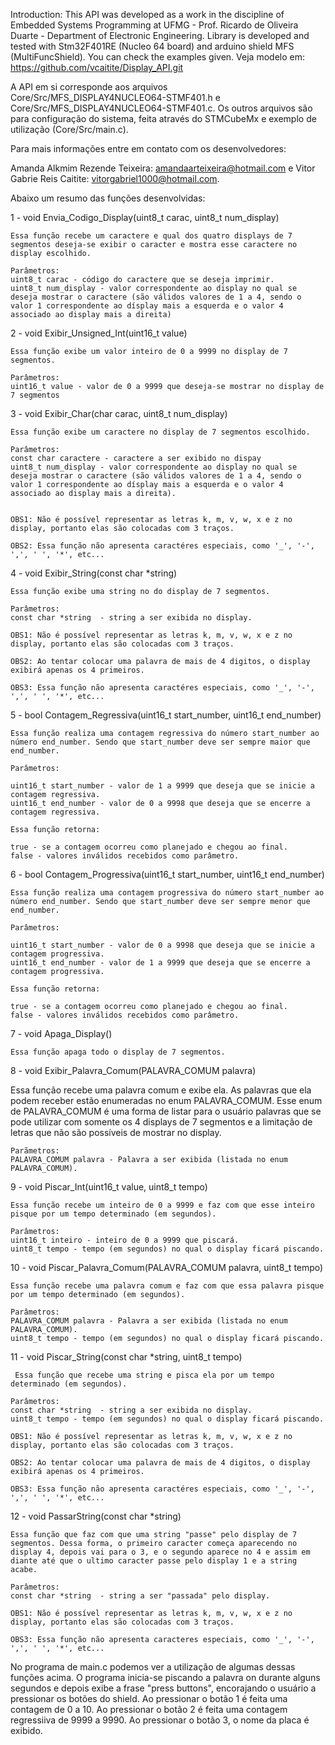 Introduction:
This API was developed as a work in the discipline of Embedded Systems Programming at UFMG - Prof. Ricardo de Oliveira Duarte - Department of Electronic Engineering. Library is developed and tested with Stm32F401RE (Nucleo 64 board) and arduino shield MFS (MultiFuncShield). You can check the examples given. Veja modelo em: https://github.com/vcaitite/Display_API.git

A API em si corresponde aos arquivos Core/Src/MFS_DISPLAY4NUCLEO64-STMF401.h e Core/Src/MFS_DISPLAY4NUCLEO64-STMF401.c. Os outros arquivos são para configuração do sistema, feita através do STMCubeMx e exemplo de utilização (Core/Src/main.c).

Para mais informações entre em contato com os desenvolvedores:

Amanda Alkmim Rezende Teixeira: amandaarteixeira@hotmail.com e Vitor Gabrie Reis Caitite: vitorgabriel1000@hotmail.com.

Abaixo um resumo das funções desenvolvidas:

1 - void Envia_Codigo_Display(uint8_t carac, uint8_t num_display)

    Essa função recebe um caractere e qual dos quatro displays de 7 segmentos deseja-se exibir o caracter e mostra esse caractere no display escolhido.

    Parâmetros:
  	uint8_t carac - código do caractere que se deseja imprimir.	
  	uint8_t num_display - valor correspondente ao display no qual se deseja mostrar o caractere (são válidos valores de 1 a 4, sendo o valor 1 correspondente ao dísplay mais a esquerda e o valor 4 associado ao display mais a direita)

2 - void Exibir_Unsigned_Int(uint16_t value)

    Essa função exibe um valor inteiro de 0 a 9999 no display de 7 segmentos.	
 																			
    Parâmetros:
    uint16_t value - valor de 0 a 9999 que deseja-se mostrar no display de 7 segmentos	

3 - void Exibir_Char(char carac, uint8_t num_display)
    
    Essa função exibe um caractere no display de 7 segmentos escolhido.

    Parâmetros:
  	const char caractere - caractere a ser exibido no dispay 
  	uint8_t num_display - valor correspondente ao display no qual se deseja mostrar o caractere (são válidos valores de 1 a 4, sendo o valor 1 correspondente ao dísplay mais a esquerda e o valor 4 associado ao display mais a direita).
	
  																				
  	OBS1: Não é possível representar as letras k, m, v, w, x e z no display, portanto elas são colocadas com 3 traços. 

    OBS2: Essa função não apresenta caractéres especiais, como '_', '-', ',', ' ', '*', etc...


4 - void Exibir_String(const char *string)

    Essa função exibe uma string no do display de 7 segmentos.	
 
    Parâmetros:
  	const char *string  - string a ser exibida no display.
  																				
  	OBS1: Não é possível representar as letras k, m, v, w, x e z no display, portanto elas são colocadas com 3 traços. 
  																				
  	OBS2: Ao tentar colocar uma palavra de mais de 4 digitos, o display exibirá apenas os 4 primeiros.

    OBS3: Essa função não apresenta caractéres especiais, como '_', '-', ',', ' ', '*', etc...
	
5 - bool Contagem_Regressiva(uint16_t start_number, uint16_t end_number)

    Essa função realiza uma contagem regressiva do número start_number ao número end_number. Sendo que start_number deve ser sempre maior que end_number.

    Parâmetros:
																	
  	uint16_t start_number - valor de 1 a 9999 que deseja que se inicie a contagem regressiva.
 	uint16_t end_number - valor de 0 a 9998 que deseja que se encerre a contagem regressiva.

    Essa função retorna:
														
 	true - se a contagem ocorreu como planejado e chegou ao final.
 	false - valores inválidos recebidos como parâmetro.
		

6 - bool Contagem_Progressiva(uint16_t start_number, uint16_t end_number)

    Essa função realiza uma contagem progressiva do número start_number ao número end_number. Sendo que start_number deve ser sempre menor que end_number.

    Parâmetros:
																	
  	uint16_t start_number - valor de 0 a 9998 que deseja que se inicie a contagem progressiva.
 	uint16_t end_number - valor de 1 a 9999 que deseja que se encerre a contagem progressiva.

    Essa função retorna:
														
 	true - se a contagem ocorreu como planejado e chegou ao final.
 	false - valores inválidos recebidos como parâmetro.
		

7 - void Apaga_Display()
    
    Essa função apaga todo o display de 7 segmentos.


8 - void Exibir_Palavra_Comum(PALAVRA_COMUM palavra)
    
Essa função recebe uma palavra comum e exibe ela. As palavras que ela podem receber estão enumeradas no enum PALAVRA_COMUM. Esse enum de PALAVRA_COMUM é uma forma de listar para o usuário palavras que se pode utilizar com somente os 4 displays de 7 segmentos e a limitação de letras que não são possíveis de mostrar no display.

    Parãmetros:
 	PALAVRA_COMUM palavra - Palavra a ser exibida (listada no enum PALAVRA_COMUM).

9 - void Piscar_Int(uint16_t value, uint8_t tempo)

    Essa função recebe um inteiro de 0 a 9999 e faz com que esse inteiro pisque por um tempo determinado (em segundos).

    Parâmetros:
 	uint16_t inteiro - inteiro de 0 a 9999 que piscará.
    uint8_t tempo - tempo (em segundos) no qual o display ficará piscando. 

10 - void Piscar_Palavra_Comum(PALAVRA_COMUM palavra, uint8_t tempo)

    Essa função recebe uma palavra comum e faz com que essa palavra pisque por um tempo determinado (em segundos).

    Parâmetros:
 	PALAVRA_COMUM palavra - Palavra a ser exibida (listada no enum PALAVRA_COMUM).
    uint8_t tempo - tempo (em segundos) no qual o display ficará piscando. 

11 - void Piscar_String(const char *string, uint8_t tempo)
    
     Essa função que recebe uma string e pisca ela por um tempo determinado (em segundos).

    Parâmetros:
  	const char *string  - string a ser exibida no display.
  	uint8_t tempo - tempo (em segundos) no qual o display ficará piscando. 
  																			
  	OBS1: Não é possível representar as letras k, m, v, w, x e z no display, portanto elas são colocadas com 3 traços.
  																				
  	OBS2: Ao tentar colocar uma palavra de mais de 4 digitos, o display exibirá apenas os 4 primeiros.

    OBS3: Essa função não apresenta caractéres especiais, como '_', '-', ',', ' ', '*', etc...

12 - void PassarString(const char *string) 

    Essa função que faz com que uma string "passe" pelo display de 7 segmentos. Dessa forma, o primeiro caracter começa aparecendo no display 4, depois vai para o 3, e o segundo aparece no 4 e assim em diante até que o ultimo caracter passe pelo display 1 e a string acabe.

    Parâmetros:
  	const char *string  - string a ser "passada" pelo display.
 																				
 	OBS1: Não é possível representar as letras k, m, v, w, x e z no display, portanto elas são colocadas com 3 traços. 
 																				
    OBS3: Essa função não apresenta caracteres especiais, como '_', '-', ',', ' ', '*', etc...

   


No programa de main.c podemos ver a utilização de algumas dessas funções acima. O programa inicia-se piscando a palavra on durante alguns segundos e depois exibe a
frase "press buttons", encorajando o usuário a pressionar os botões do shield. Ao pressionar o botão 1 é feita uma contagem de 0 a 10. Ao pressionar o botão 2 é feita
uma contagem regressiiva de 9999 a 9990. Ao pressionar o botão 3, o nome da placa é exibido.  
